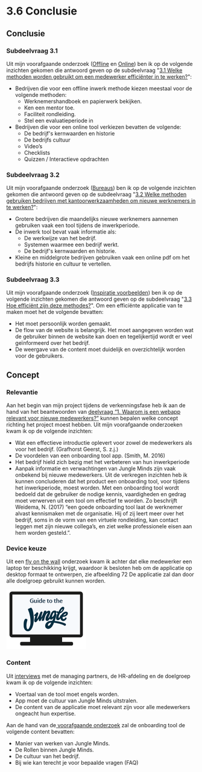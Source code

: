 # 3.6 Conclusie

## Conclusie

### Subdeelvraag 3.1

Uit mijn voorafgaande onderzoek \([Offline](3.2-best-good-and-bad-practices.md#offline) en [Online](3.2-best-good-and-bad-practices.md#online)\)  ben ik op de volgende inzichten gekomen die antwoord geven op de subdeelvraag "[3.1 Welke methoden worden gebruikt om een medewerker efficiënter in te werken?](../1.-introductie/1.4-onderzoeksvragen.md#deelvraag-3)":

* Bedrijven die voor een offline inwerk methode kiezen meestaal voor de volgende methoden:
  * Werknemershandboek en papierwerk bekijken.
  * Ken een mentor toe.
  * Faciliteit rondleiding.
  * Stel een evaluatieperiode in
* Bedrijven die voor een online tool verkiezen bevatten de volgende:
  * De bedrijf's kernwaarden en historie
  * De bedrijfs cultuur
  * Video’s 
  * Checklists 
  * Quizzen / Interactieve opdrachten

### Subdeelvraag 3.2

Uit mijn voorafgaande onderzoek \([Bureaus](3.2-best-good-and-bad-practices.md#bureaus)\) ben ik op de volgende inzichten gekomen die antwoord geven op de subdeelvraag "[3.2 Welke methoden gebruiken bedrijven met kantoorwerkzaamheden om nieuwe werknemers in te werken?](../1.-introductie/1.4-onderzoeksvragen.md#deelvraag-3)":

* Grotere bedrijven die maandelijks nieuwe werknemers aannemen gebruiken vaak een tool tijdens de inwerkperiode. 
* De inwerk tool bevat vaak informatie als:
  * De werkwijze van het bedrijf.
  * Systemen waarmee een bedrijf werkt.
  * De bedrijf's kernwaarden en historie.
* Kleine en middelgrote bedrijven gebruiken vaak een online pdf om het bedrijfs historie en cultuur te vertellen.

### Subdeelvraag 3.3

Uit mijn voorafgaande onderzoek \([Inspiratie voorbeelden](3.2-best-good-and-bad-practices.md#inspiratie-voorbeelden)\) ben ik op de volgende inzichten gekomen die antwoord geven op de subdeelvraag "[3.3 Hoe efficiënt zijn deze methodes?](../1.-introductie/1.4-onderzoeksvragen.md#deelvraag-3)". Om een efficiënte applicatie van te maken moet het de volgende bevatten:

* Het moet persoonlijk worden gemaakt.
* De flow van de website is belangrijk. Het moet aangegeven worden wat de gebruiker binnen de website kan doen en tegelijkertijd wordt er veel geïnformeerd over het bedrijf.
* De weergave van de content moet duidelijk en overzichtelijk worden voor de gebruikers.

## Concept

### Relevantie

Aan het begin van mijn project tijdens de verkenningsfase heb ik aan de hand van het beantwoorden van [deelvraag “1. Waarom is een webapp relevant voor nieuwe medewerkers?”](../1.-introductie/1.4-onderzoeksvragen.md#deelvraag-1-1) kunnen bepalen welke concept richting het project moest hebben. Uit mijn voorafgaande onderzoeken kwam ik op de volgende inzichten: 

* Wat een effectieve introductie oplevert voor zowel de medewerkers als voor het bedrijf. \(Grafhorst Geerst, S. z.j.\) 
* De voordelen van een onboarding tool app. \(Smith, M. 2016\) 
* Het bedrijf hield zich bezig met het verbeteren van hun inwerkperiode 
* Aanpak informatie en verwachtingen van Jungle Minds zijn vaak onbekend bij nieuwe medewerkers. Uit de verkregen inzichten heb ik kunnen concluderen dat het product een onboarding tool, voor tijdens het inwerkperiode, moest worden. Met een onboarding tool wordt bedoeld dat de gebruiker de nodige kennis, vaardigheden en gedrag moet verwerven uit een tool om effectief te worden. Zo beschrijft Weidema, N. \(2017\) “een goede onboarding tool laat de werknemer alvast kennismaken met de organisatie. Hij of zij leert meer over het bedrijf, soms in de vorm van een virtuele rondleiding, kan contact leggen met zijn nieuwe collega’s, en ziet welke professionele eisen aan hem worden gesteld.”.

### Device keuze

Uit een [fly on the wall](../onderzoek-methodes/6.3-fly-on-the-wall.md) onderzoek kwam ik achter dat elke medewerker een laptop ter beschikking krijgt, waardoor ik besloten heb om de applicatie op desktop formaat te ontwerpen, zie afbeelding 72 De applicatie zal dan door alle doelgroep gebruikt kunnen worden. 

![Afbeelding 72: Device keuze voor de onboarding tool.](../.gitbook/assets/screen-shot-2018-06-06-at-12.17.56.png)

### Content

Uit [interviews](../onderzoek-methodes/interviews/#samenvatting) met de managing partners, de HR-afdeling en de doelgroep kwam ik op de volgende inzichten: 

* Voertaal van de tool moet engels worden. 
* App moet de cultuur van Jungle Minds uitstralen. 
* De content van de applicatie moet relevant zijn voor alle medewerkers ongeacht hun expertise. 

Aan de hand van de[ voorafgaande onderzoek](../2.-verkenningsfase/2.5-content-richtlijnen.md) zal de onboarding tool de volgende content bevatten:

* Manier van werken van Jungle Minds. 
* De Rollen binnen Jungle Minds. 
* De cultuur van het bedrijf. 
* Bij wie kan terecht je voor bepaalde vragen \(FAQ\) 



